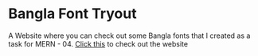 # Bangla Font Tryout

A Website where you can check out some Bangla fonts that I created as a task for MERN - 04. [Click this](https://stalwart-speculoos-1eb8b9.netlify.app/) to check out the website
